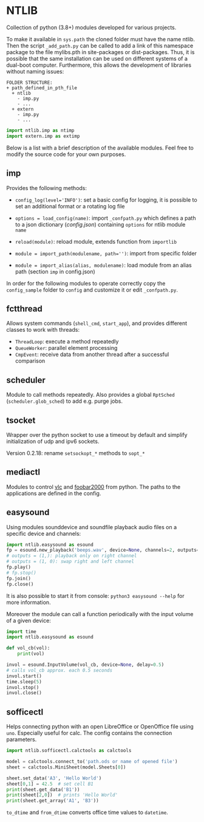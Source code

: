 # NTLIB

Collection of python (3.8+) modules developed for various projects.

To make it available in `sys.path` the cloned folder must have the name ntlib. Then the script `_add_path.py` can be called to add a link of this namespace package to the file mylibs.pth in site-packages or dist-packages.
Thus, it is possible that the same installation can be used on different systems of a dual-boot computer. Furthermore, this allows the development of libraries without naming issues:

```
FOLDER STRUCTURE:
+ path_defined_in_pth_file
  + ntlib
    - imp.py
    - ...
  + extern
  	- imp.py
  	- ...
```

```py
import ntlib.imp as ntimp
import extern.imp as extimp
```

Below is a list with a brief description of the available modules.
Feel free to modify the source code for your own purposes.


## imp

Provides the following methods:

- `config_log(level='INFO')`: set a basic config for logging, it is possible to set an additional format or a rotating log file
- `options = load_config(name)`: import `_confpath.py` which defines a path to a json dictionary (*config.json*) containing `options` for ntlib module `name`

- `reload(module)`: reload module, extends function from `importlib`
- `module = import_path(modulename, path='')`: import from specific folder
- `module = import_alias(alias, modulename)`: load module from an alias path (section `imp` in config.json)

In order for the following modules to operate correctly copy the `config_sample` folder to `config` and customize it or edit `_confpath.py`.


## fctthread

Allows system commands (`shell_cmd`, `start_app`), and provides different classes to work with threads:
- `ThreadLoop`: execute a method repeatedly
- `QueueWorker`: parallel element processing
- `CmpEvent`: receive data from another thread after a successful comparison


## scheduler

Module to call methods repeatedly. Also provides a global `RptSched` (`scheduler.glob_sched`) to add e.g. purge jobs.


## tsocket

Wrapper over the python socket to use a timeout by default and simplify initialization of udp and ipv6 sockets.

Version 0.2.18:
rename `setsockopt_*` methods to `sopt_*`


## mediactl

Modules to control [vlc](https://www.videolan.org) and [foobar2000](https://www.foobar2000.org) from python.
The paths to the applications are defined in the config.


## easysound

Using modules sounddevice and soundfile playback audio files on a specific device and channels:

```py
import ntlib.easysound as esound
fp = esound.new_playback('beeps.wav', device=None, channels=2, outputs=(1,), mono=True, vol=0.5)
# outputs = (1,): playback only on right channel
# outputs = (1, 0): swap right and left channel
fp.play()
# fp.stop()
fp.join()
fp.close()
```

It is also possible to start it from console: `python3 easysound --help` for more information.

Moreover the module can call a function periodically with the input volume of a given device:
```py
import time
import ntlib.easysound as esound

def vol_cb(vol):
	print(vol)

invol = esound.InputVolume(vol_cb, device=None, delay=0.5)
# calls vol_cb approx. each 0.5 seconds
invol.start()
time.sleep(5)
invol.stop()
invol.close()
```

## sofficectl

Helps connecting python with an open LibreOffice or OpenOffice file using `uno`. Especially useful for calc.
The config contains the connection parameters.

```py
import ntlib.sofficectl.calctools as calctools

model = calctools.connect_to('path.ods or name of opened file')
sheet = calctools.MiniSheet(model.Sheets[0])

sheet.set_data('A3', 'Hello World')
sheet[0,1] = 42.5  # set cell B1
print(sheet.get_data('B1'))
print(sheet[2,0])  # prints 'Hello World'
print(sheet.get_array('A1', 'B3'))
```

`to_dtime` and `from_dtime` converts office time values to `datetime`.
